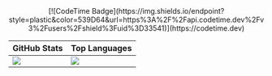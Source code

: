 <div align="center">
[![CodeTime Badge](https://img.shields.io/endpoint?style=plastic&color=539D64&url=https%3A%2F%2Fapi.codetime.dev%2Fv3%2Fusers%2Fshield%3Fuid%3D33541)](https://codetime.dev)
  
| GitHub Stats | Top Languages |
|--------------|---------------|
| ![](https://github-readme-stats.vercel.app/api?username=lanshi47&theme=transparent&count_private=true) | ![](https://github-readme-stats.vercel.app/api/top-langs/?username=lanshi47&theme=transparent&layout=compact) |

</div>
